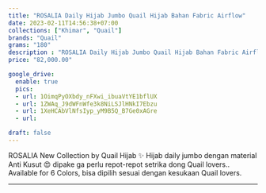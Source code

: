 ```yaml
---
title: "ROSALIA Daily Hijab Jumbo Quail Hijab Bahan Fabric Airflow"
date: 2023-02-11T14:56:38+07:00
collections: ["Khimar", "Quail"]
brands: "Quail"
grams: "180"
description : "ROSALIA Daily Hijab Jumbo Quail Hijab Bahan Fabric Airflow"
price: "82,000.00"

google_drive:
  enable: true
  pics:
  - url: 1OimqPyOXbdy_nFXwi_ibuaVtYE1bflUX
  - url: 1ZWAq_J9dWFnWfe3k8NiLSJlHNkI7Ebzu
  - url: 1XeHCAbVlNfsIyp_yM9B5Q_B7Ge0xAGre
  - url: 

draft: false
---
```


ROSALIA 
New Collection by Quail Hijab ✨ Hijab daily jumbo dengan material Anti Kusut 😍 dipake ga perlu repot-repot setrika dong Quail lovers.. Available for 6 Colors, bisa dipilih sesuai dengan kesukaan Quail lovers.

----    
  
